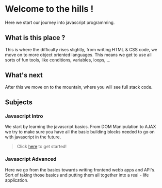 # Welcome to the hills !

Here we start our journey into javascript programming.


## What is this place ?

This is where the difficulty rises slightly, from writing HTML & CSS code, we move on to more object oriented languages.
This means we get to use all sorts of fun tools, like conditions, variables, loops, ...


## What's next

After this we move on to the mountain, where you will see full stack code.



## Subjects

### Javascript Intro

We start by learning the javascript basics.
From DOM Manipulation to AJAX we try to make sure you have all the basic building blocks needed to go on with javascript in the future.
> Click [here](1.Javascript-Intro) to get started!

### Javascript Advanced

Here we go from the basics towards writing frontend webb apps and API's.
Sort of taking those basics and putting them all together into a real - life application.
